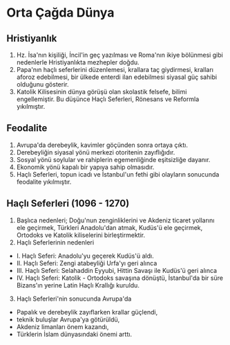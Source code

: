 # Orta Çağda Dünya
## Hristiyanlık
1. Hz. İsa'nın kişiliği, İncil'in geç yazılması ve Roma'nın ikiye bölünmesi gibi nedenlerle Hristiyanlıkta mezhepler doğdu.
2. Papa'nın haçlı seferlerini düzenlemesi, krallara taç giydirmesi, kralları aforoz edebilmesi, bir ülkede enterdi ilan edebilmesi siyasal güç sahibi olduğunu gösterir.
3. Katolik Kilisesinin dünya görüşü olan skolastik felsefe, bilimi engellemiştir. Bu düşünce Haçlı Seferleri, Rönesans ve Reformla yıkılmıştır.

## Feodalite
1. Avrupa'da derebeylik, kavimler göçünden sonra ortaya çıktı.
2. Derebeyliğin siyasal yönü merkezi otoritenin zayıflığıdır.
3. Sosyal yönü soylular ve rahiplerin egemenliğinde eşitsizliğe dayanır.
4. Ekonomik yönü kapalı bir yapıya sahip olmasıdır.
5. Haçlı Seferleri, topun icadı ve İstanbul'un fethi gibi olayların sonucunda feodalite yıkılmıştır.

## Haçlı Seferleri (1096 - 1270)
1. Başlıca nedenleri; Doğu'nun zenginliklerini ve Akdeniz ticaret yollarını ele geçirmek, Türkleri Anadolu'dan atmak, Kudüs'ü ele geçirmek, Ortodoks ve Katolik kiliselerini birleştirmektir.
2. Haçlı Seferlerinin nedenleri 
  - Ⅰ. Haçlı Seferi: Anadolu'yu geçerek Kudüs'ü aldı. 
  - Ⅱ. Haçlı Seferi: Zengi atabeyliği Urfa'yı geri alınca
  - Ⅲ. Haçlı Seferi: Selahaddin Eyyubi, Hittin Savaşı ile Kudüs'ü geri alınca
  - Ⅳ. Haçlı Seferi: Katolik - Ortodoks savaşına dönüştü, İstanbul'da bir süre Bizans'ın yerine Latin Haçlı Krallığı kuruldu.
3. Haçlı Seferleri'nin sonucunda Avrupa'da 
  - Papalık ve derebeylik zayıflarken krallar güçlendi, 
  - teknik buluşlar Avrupa'ya götürüldü, 
  - Akdeniz limanları önem kazandı,
  - Türklerin İslam dünyasındaki önemi arttı.
